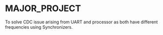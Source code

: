 # MAJOR_PROJECT
To solve CDC issue arising from UART and processor as both have different frequencies using Synchronizers.
